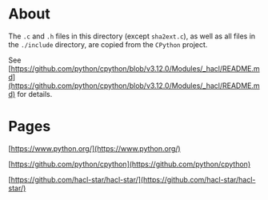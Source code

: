# About

The `.c` and `.h` files in this directory (except `sha2ext.c`), as well as all files in the `./include` directory, are copied from the `CPython` project.

See [https://github.com/python/cpython/blob/v3.12.0/Modules/_hacl/README.md](https://github.com/python/cpython/blob/v3.12.0/Modules/_hacl/README.md) for details.

# Pages

[https://www.python.org/](https://www.python.org/)

[https://github.com/python/cpython](https://github.com/python/cpython)

[https://github.com/hacl-star/hacl-star/](https://github.com/hacl-star/hacl-star/)
